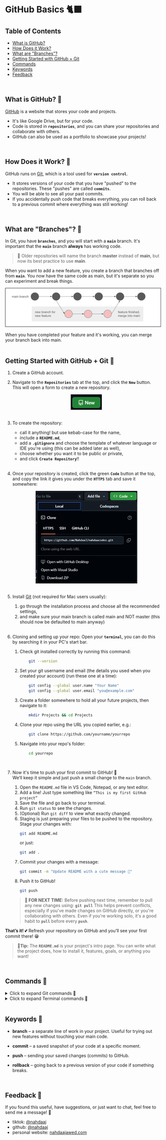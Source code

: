 # GitHub Basics 🐈‍⬛

<h2>Table of Contents</h2>

- [What is GitHub?](#what-is-github-)
- [How Does it Work?](#how-does-it-work-)
- [What are "Branches"?](#what-are-branches-)
- [Getting Started with GitHub + Git](#getting-started-with-github--git-)
- [Commands](#commands-)
- [Keywords](#keywords-)
- [Feedback](#feedback-)
<br>

## What is GitHub? 🌸
[GitHub](www.github.com) is a website that stores your code and projects.
- It's like Google Drive, but for your code.
- Code is stored in **`repositories`**, and you can share your repositories and collaborate with others.
- GitHub can also be used as a portfolio to showcase your projects!
<br>

## How Does it Work? 🌸
GitHub runs on [Git](https://git-scm.com/), which is a tool used for **`version control`**.
- It stores versions of your code that you have "pushed" to the repositories. These "pushes" are called **`commits`**.
- You will be able to see all your past commits.
- If you accidentally push code that breaks everything, you can roll back to a previous commit where everything was still working!
<br>

## What are "Branches"? 🌸
In Git, you have **`branches`**, and you will start with a **`main`** branch. It's important that the **`main`** branch **always** has working code.

> 🖤 Older repositories will name the branch **master** instead of **main**, but now its best practice to use **main**.

When you want to add a new feature, you create a branch that branches off from **`main`**. You now have the same code as main, but it's separate so you can experiment and break things.

<img src="/images/git-branch.jpg" style="border:solid 1px">

When you have completed your feature and it's working, you can merge your branch back into main.
<br>
<br>
## Getting Started with GitHub + Git 🌸
1. Create a GitHub account.
    <br>
2. Navigate to the **`Repositories`** tab at the top, and click the **`New`** button. This will open a form to create a new repository.
    <div align=center>
        <img src="/images/new-repo-btn.jpg" height="50px">
    </div>
    <br>
3. To create the repository:
    - call it anything! but use kebab-case for the name,
    - include a **`README.md`**,
    - add a **`.gitignore`** and choose the template of whatever language or IDE you're using (this can be added later as well),
    - choose whether you want it to be public or private,
    - and click **`Create Repository`**!!
    <br>
4. Once your repository is created, click the green **`Code`** button at the top, and copy the link it gives you under the **`HTTPS`** tab and save it somewhere:
    <div align=center>
        <img src="/images/git-clone.jpg" height="300px">
    </div>
    <br>
5. Install [Git](https://git-scm.com/downloads) (not required for Mac users usually):
    1. go through the installation process and choose all the recommended settings,
    2. and make sure your main branch is called main and NOT master (this should now be defaulted to main anyway)
    <br>
6. Cloning and setting up your repo: Open your **`terminal`**, you can do this by searching it in your PC's start bar.
    1. Check git installed correctly by running this command:
        ```bash
            git --version
        ```
    2. Set your git username and email (the details you used when you created your account)  (run these one at a time):
        ```bash
            git config --global user.name "Your Name"
            git config --global user.email "you@example.com"
        ```
    3. Create a folder somewhere to hold all your future projects, then navigate to it:
        ```bash
            mkdir Projects && cd Projects
        ``` 
    4. Clone your repo using the URL you copied earlier, e.g.:
        ```bash
            git clone https://github.com/yourname/yourrepo
        ```
    5. Navigate into your repo's folder:
        ```bash
            cd yourrepo
        ```
        <br>
7. Now it's time to push your first commit to GitHub! 🌸  
   We’ll keep it simple and just push a small change to the `main` branch.

   1. Open the `README.md` file in VS Code, Notepad, or any text editor.
   2. Add a line! Just type something like `“This is my first GitHub project”`
   3. Save the file and go back to your terminal.
   4. Run `git status` to see the changes.
   5. (Optional) Run `git diff` to view what exactly changed.
   6. Staging is just preparing your files to be pushed to the repository. Stage your changes with:
      ```bash
      git add README.md
      ```
      or just:
      ```bash
      git add .
      ```
   7. Commit your changes with a message:
      ```bash
      git commit -m "Update README with a cute message 🌸"
      ```
   8. Push it to GitHub!
      ```bash
      git push
      ```
    > **🖤 FOR NEXT TIME:** Before pushing next time, remember to pull any new changes using:
        **`git pull`**
        This helps prevent conflicts, especially if you've made changes on GitHub directly, or you're collaborating with others. Even if you're working solo, it's a good habit to **`pull`** before every **`push`**.


**That’s it!** 💕 Refresh your repository on GitHub and you’ll see your first commit there! 😁

   > 🖤**Tip:** The **`README.md`** is your project's intro page. You can write what the project does, how to install it, features, goals, or anything you want!
<br>

## Commands 🌸

<details>
    <summary>Click to expand Git commands 🖤</summary>
<h3> Git </h3>

- **`git clone [url]`** – copies a GitHub repository onto your computer so you can work on it locally.  

- **`git init`** – turns a normal folder into a Git repository so Git can start tracking changes.  

- **`git add [file/folder]`** – stages specific changes (adds them to the "ready to commit" list).  

- **`git add .`** – stages ALL changes (be careful with this, as you may not want to stage all your changes).  

- **`git commit -m "message"`** – saves a snapshot of your changes with a message.  

- **`git push`** – sends your commits to the remote repository (e.g., GitHub).  

- **`git pull`** – brings the latest changes from GitHub into your local project.  

- **`git pull --rebase`** – similar to `git pull` but avoids extra merge commits.  

- **`git status`** – shows which files have been changed and whether they’re staged.  

- **`git branch`** – lists all branches in your project.  

- **`git checkout [branch]`** – switches to a different branch.  

- **`git checkout -b [branch]`** – creates a new branch **and** switches to it.  

- **`git merge [branch]`** – merges the specified branch into your current one.  

- **`git stash`** – temporarily saves your uncommitted changes (so you can switch branches safely).  

- **`git stash pop`** – restores the changes you stashed earlier.  

- **`git log`** – shows a history of your commits.  

- **`git remote -v`** – shows the GitHub URL(s) your project is connected to. 

- **`git reset --hard HEAD`** – resets all changes and returns to the last commit.  

</details>

<details>
    <summary>Click to expand Terminal commands 🖤</summary>
<h3> Terminal </h3>

_These are commands you type into your terminal or command line — not Git-specific, but super useful!_

- **`cd foldername`** – moves into a folder.

- **`cd ..`** – moves out of current folder.

- **`ls`** – lists everything in the current folder.

- **`mkdir foldername`** – creates a new folder.

- **`touch filename.txt`** – creates a new file.

- **`code .`** – opens the current folder in VS Code (only works if VS Code is installed properly). 

</details>
<br>

## Keywords 🌸

- **branch** – a separate line of work in your project. Useful for trying out new features without touching your main code.

- **commit** – a saved snapshot of your code at a specific moment.

- **push** – sending your saved changes (commits) to GitHub.

- **rollback** – going back to a previous version of your code if something breaks.
<br>

## Feedback 🌸
If you found this useful, have suggestions, or just want to chat, feel free to send me a message! 🖤

- tiktok: [@nahdaaj](https://tiktok.com/@nahdaaj)
- github: [@nahdaaj](https://github.com/nahdaaj)
- personal website: [nahdaajawed.com](https://nahdaajawed.com/)
